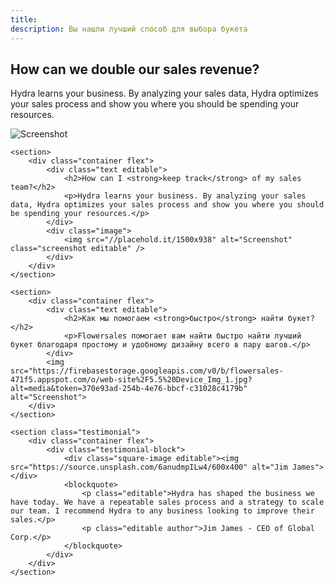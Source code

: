```yaml
---
title:
description: Вы нашли лучший способ для выбора букета
---
```


<div class="content">
	<section>
		<div class="container flex">
			<div class="text editable">
				<h2>How can we <strong>double</strong> our sales revenue?</h2>
				<p>Hydra learns your business. By analyzing your sales data, Hydra optimizes your sales process and show you where you should be spending your resources. </p>
			</div>
			<div class="image">
				<img src="//placehold.it/1500x938" alt="Screenshot" class="screenshot editable" />
			</div>
		</div>
	</section>

	<section>
		<div class="container flex">
			<div class="text editable">
				<h2>How can I <strong>keep track</strong> of my sales team?</h2>
				<p>Hydra learns your business. By analyzing your sales data, Hydra optimizes your sales process and show you where you should be spending your resources.</p>
			</div>
			<div class="image">
				<img src="//placehold.it/1500x938" alt="Screenshot" class="screenshot editable" />
			</div>
		</div>
	</section>

	<section>
		<div class="container flex">
			<div class="text editable">
				<h2>Как мы помогаем <strong>быстро</strong> найти букет?</h2>
				<p>Flowersales помогает вам найти быстро найти лучший букет благодаря простому и удобному дизайну всего в пару шагов.</p>
			</div>
			<img src="https://firebasestorage.googleapis.com/v0/b/flowersales-471f5.appspot.com/o/web-site%2F5.5%20Device_Img_1.jpg?alt=media&token=370e93ad-254b-4e76-bbcf-c31028c4179b" alt="Screenshot">
		</div>
	</section>

	<section class="testimonial">
		<div class="container flex">
			<div class="testimonial-block">
				<div class="square-image editable"><img src="https://source.unsplash.com/6anudmpILw4/600x400" alt="Jim James"></div>
				<blockquote>
					<p class="editable">Hydra has shaped the business we have today. We have a repeatable sales process and a strategy to scale our team. I recommend Hydra to any business looking to improve their sales.</p>
					<p class="editable author">Jim James - CEO of Global Corp.</p>
				</blockquote>
			</div>
		</div>
	</section>
